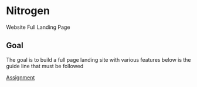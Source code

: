 # Nitrogen
Website Full Landing Page


## Goal
The goal is to build a full page landing site with various features below is 
the guide line that must be followed

[Assignment](https://docs.google.com/document/d/13fr-JHRaD_-FhBqijih86IS-1KeVoMHmYAkqchb0nOI/edit)
